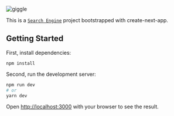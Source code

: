 ![giggle](https://i.ibb.co/z7vqLkF/Giggle-A-search-engine.png)


This is a [`Search Engine`](https://giggle-search-engine.netlify.app) project bootstrapped with create-next-app.

## Getting Started
First, install dependencies:
```
npm install
```
Second, run the development server:

```bash
npm run dev
# or
yarn dev
```

Open [http://localhost:3000](http://localhost:3000) with your browser to see the result.

